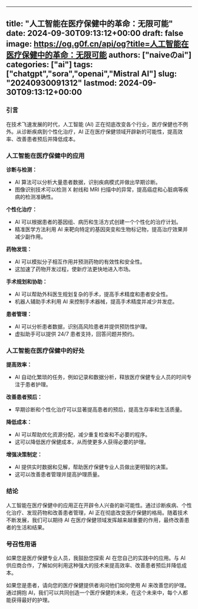 
---
title: "人工智能在医疗保健中的革命：无限可能"
date: 2024-09-30T09:13:12+00:00
draft: false
image: https://og.g0f.cn/api/og?title=人工智能在医疗保健中的革命：无限可能
authors: ["naiveのai"]
categories: ["ai"]
tags: ["chatgpt","sora","openai","Mistral AI"]
slug: "20240930091312"
lastmod: 2024-09-30T09:13:12+00:00
---
### 引言

在技术飞速发展的时代，人工智能 (AI) 正在彻底改变各个行业，医疗保健也不例外。从诊断疾病到个性化治疗，AI 正在医疗保健领域开辟新的可能性，提高效率、改善患者预后并降低成本。

### 人工智能在医疗保健中的应用

**诊断与检测：**

* AI 算法可以分析大量患者数据，识别疾病模式并做出早期诊断。
* 图像识别技术可以检测 X 射线和 MRI 扫描中的异常，提高癌症和心脏病等疾病的检测准确性。

**个性化治疗：**

* AI 可以根据患者的基因组、病历和生活方式创建一个个性化的治疗计划。
* 精准医学方法利用 AI 来靶向特定的基因突变和生物标记物，提高治疗效果并减少副作用。

**药物发现：**

* AI 可以模拟分子相互作用并预测药物的有效性和安全性。
* 这加速了药物开发过程，使新疗法更快地进入市场。

**手术规划和协助：**

* AI 可以帮助外科医生规划复杂的手术，提高手术精度和患者安全性。
* 机器人辅助手术利用 AI 来控制手术器械，提高手术精度并减少并发症。

**患者管理：**

* AI 可以分析患者数据，识别高风险患者并提供预防性护理。
* 虚拟助手可以提供 24/7 患者支持，回答问题并预约。

### 人工智能在医疗保健中的好处

**提高效率：**

* AI 自动化繁琐的任务，例如记录和数据分析，释放医疗保健专业人员的时间专注于患者护理。

**改善患者预后：**

* 早期诊断和个性化治疗可以显著提高患者的预后，提高生存率和生活质量。

**降低成本：**

* AI 可以帮助优化资源分配，减少重复检查和不必要的程序。
* 这可以降低医疗保健成本，从而使更多人获得必要的护理。

**增强决策制定：**

* AI 提供实时数据和见解，帮助医疗保健专业人员做出更明智的决策。
* 这可以改善患者管理并提高护理质量。

### 结论

人工智能在医疗保健中的应用正在开辟令人兴奋的新可能性。通过诊断疾病、个性化治疗、发现药物和改善患者管理，AI 正在彻底改变医疗保健的格局。随着技术不断发展，我们可以期待 AI 在医疗保健领域发挥越来越重要的作用，最终改善患者的生活和结果。

### 号召性用语

如果您是医疗保健专业人员，我鼓励您探索 AI 在您自己的实践中的应用。与 AI 供应商合作，了解如何利用这种强大的技术来提高效率、改善患者预后并降低成本。

如果您是患者，请向您的医疗保健提供者询问他们如何使用 AI 来改善您的护理。通过拥抱 AI，我们可以共同创造一个医疗保健的未来，在这个未来中，每个人都能获得最好的护理。